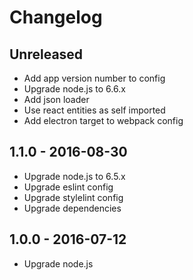 # Changelog

## Unreleased
- Add app version number to config
- Upgrade node.js to 6.6.x
- Add json loader
- Use react entities as self imported
- Add electron target to webpack config

## 1.1.0 - 2016-08-30
- Upgrade node.js to 6.5.x
- Upgrade eslint config
- Upgrade stylelint config
- Upgrade dependencies

## 1.0.0 - 2016-07-12
- Upgrade node.js
